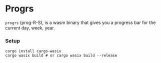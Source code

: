 # Progrs

`progrs` (prog-R-S), is a wasm binary that gives you a progress bar for the current day, week, year.

### Setup

```shell
cargo install cargo-wasix
cargo wasix build # or cargo wasix build --release
```